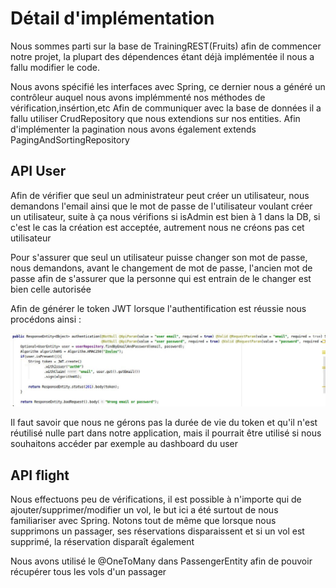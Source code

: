 # Détail d'implémentation
Nous sommes parti sur la base de TrainingREST(Fruits) afin de commencer notre projet, la plupart des dépendences étant déjà implémentée il nous a fallu modifier le code.

Nous avons spécifié les interfaces avec Spring, ce dernier nous a généré un contrôleur auquel nous avons implémmenté nos méthodes de vérification,insértion,etc
Afin de communiquer avec la base de données il a fallu utiliser CrudRepository que nous extendions sur nos entities. Afin d'implémenter la pagination nous avons également extends PagingAndSortingRepository 

## API User

Afin de vérifier que seul un administrateur peut créer un utilisateur, nous demandons l'email ainsi que le mot de passe de l'utilisateur voulant 
créer un utilisateur, suite à ça nous vérifions si isAdmin est bien à 1 dans la DB, si c'est le cas la création est acceptée, autrement nous ne créons pas
cet utilisateur

Pour s'assurer que seul un utilisateur puisse changer son mot de passe, nous demandons, avant le changement de mot de passe, l'ancien mot de passe
afin de s'assurer que la personne qui est entrain de le changer est bien celle autorisée

Afin de générer le token JWT lorsque l'authentification est réussie nous procédons ainsi :

![](images/auth-jwt.JPG)

Il faut savoir que nous ne gérons pas la durée de vie du token et qu'il n'est réutilisé nulle part dans notre application, mais il pourrait être utilisé
si nous souhaitons accéder par exemple au dashboard du user

## API flight

Nous effectuons peu de vérifications, il est possible à n'importe qui de ajouter/supprimer/modifier un vol, le but ici a été surtout de nous familiariser
avec Spring. Notons tout de même que lorsque nous supprimons un passager, ses réservations disparaissent et si un vol est supprimé, la réservation disparaît également

Nous avons utilisé le @OneToMany dans PassengerEntity afin de pouvoir récupérer tous les vols d'un passager

